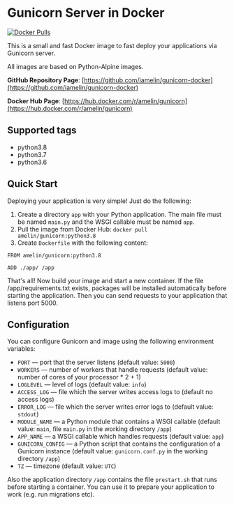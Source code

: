# Gunicorn Server in Docker

[![Docker Pulls](https://img.shields.io/docker/pulls/amelin/gunicorn.svg?logo=docker&logoColor=white&style=for-the-badge)](https://hub.docker.com/r/amelin/gunicorn/)


This is a small and fast Docker image to fast deploy your applications via Gunicorn server.

All images are based on Python-Alpine images.

**GitHub Repository Page**: [https://github.com/iamelin/gunicorn-docker](https://github.com/iamelin/gunicorn-docker)

**Docker Hub Page**: [https://hub.docker.com/r/amelin/gunicorn](https://hub.docker.com/r/amelin/gunicorn)


## Supported tags

* python3.8
* python3.7
* python3.6


## Quick Start

Deploying your application is very simple! Just do the following:
1. Create a directory `app` with your Python application. The main file must be named `main.py`
and the WSGI callable must be named `app`.
2. Pull the image from Docker Hub:
```docker pull amelin/gunicorn:python3.8```
3. Create `Dockerfile` with the following content:

```
FROM amelin/gunicorn:python3.8

ADD ./app/ /app
```

That's all! Now build your image and start a new container. If the file /app/requirements.txt
exists, packages will be installed automatically before starting the application.
Then you can send requests to your application that listens port 5000.


## Configuration

You can configure Gunicorn and image using the following environment variables:
* `PORT` &mdash; port that the server listens (default value: `5000`)
* `WORKERS` &mdash; number of workers that handle requests (default value: number of cores
of your processor * 2 + 1)
* `LOGLEVEL` &mdash; level of logs (default value: `info`)
* `ACCESS_LOG` &mdash; file which the server writes access logs to (default no access logs)
* `ERROR_LOG` &mdash; file which the server writes error logs to (default value: `stdout`)
* `MODULE_NAME` &mdash; a Python module that contains a WSGI callable (default value: `main`,
file `main.py` in the working directory `/app`)
* `APP_NAME` &mdash; a WSGI callable which handles requests (default value: `app`)
* `GUNICORN_CONFIG` &mdash; a Python script that contains the configuration of a Gunicorn instance
(default value: `gunicorn.conf.py` in the working directory `/app`)
* `TZ` &mdash; timezone (default value: `UTC`)

Also the application directory `/app` contains the file `prestart.sh` that runs before starting
a container. You can use it to prepare your application to work (e.g. run migrations etc).
